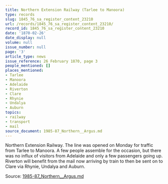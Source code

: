 ```yaml
---
title: Northern Extension Railway (Tarlee to Manoora)
type: records
slug: 1845_76_sa_register_content_23210
url: /records/1845_76_sa_register_content_23210/
record_id: 1845_76_sa_register_content_23210
date: '1870-02-26'
date_display: null
volume: null
issue_number: null
page: '3'
article_type: news
issue_reference: 26 February 1870, page 3
people_mentioned: []
places_mentioned:
- Tarlee
- Manoora
- Adelaide
- Riverton
- Clare
- Rhynie
- Undalya
- Auburn
topics:
- railway
- transport
- mail
source_document: 1985-87_Northern__Argus.md
---
```


Northern Extension Railway.  The line was opened on Monday for traffic from Tarlee to Manoora.  A few people assemble for the occasion, but there was no influx of visitors from Adelaide and only a few passengers going up.  Riverton will benefit from the mail now arriving by train to then be sent on to Clare via Rhynie, Undalya and Auburn.

Source: [1985-87_Northern__Argus.md](/downloads/markdown/1985-87_Northern__Argus.md)
